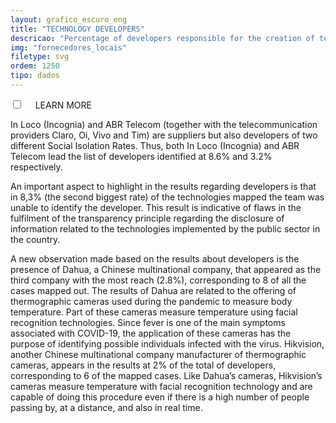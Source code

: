 ```yaml
---
layout: grafico_escuro_eng
title: "TECHNOLOGY DEVELOPERS"
descricao: "Percentage of developers responsible for the creation of technologies identified."
img: "fornecedores_locais"
filetype: svg
ordem: 1250
tipo: dados
---
```


<div class="accordion">
    <div class="option">
      <input type="checkbox" id="toggle{{ page.ordem }}" class="toggle" />
      <label class="titleaco" for="toggle{{page.ordem}}">LEARN MORE&nbsp;
      </label>
      <div class="contentaco">
        <p>In Loco (Incognia) and ABR Telecom (together with the telecommunication providers Claro, Oi, Vivo and Tim) are suppliers but also developers of two different Social Isolation Rates. Thus, both In Loco (Incognia) and ABR Telecom lead the list of developers identified at 8.6% and 3.2% respectively.</p>
        <p>An important aspect to highlight in the results regarding developers is that in 8,3% (the second biggest rate) of the technologies mapped the team was unable to  identify the developer. This result is indicative of flaws in the fulfilment of the transparency principle regarding the disclosure of information related to the technologies implemented by the public sector in the country.</p>
        <p>A new observation made based on the results about developers is the presence of Dahua, a Chinese multinational company, that appeared as the third company with the most reach (2.8%), corresponding to 8 of all the cases mapped out. The results of Dahua are related to the offering of thermographic cameras used during the pandemic to measure body temperature. Part of these cameras measure temperature using facial recognition technologies. Since fever is one of the main symptoms associated with COVID-19, the application of these cameras has the purpose of identifying possible individuals infected with the virus. Hikvision, another Chinese multinational company manufacturer of thermographic cameras, appears in the results at 2% of the total of developers, corresponding to 6 of the mapped cases. Like Dahua’s cameras, Hikvision’s cameras measure temperature with facial recognition technology and are capable of doing this procedure even if there is a high number of people passing by, at a distance, and also in real time.</p>
      </div>
    </div>
  </div>
